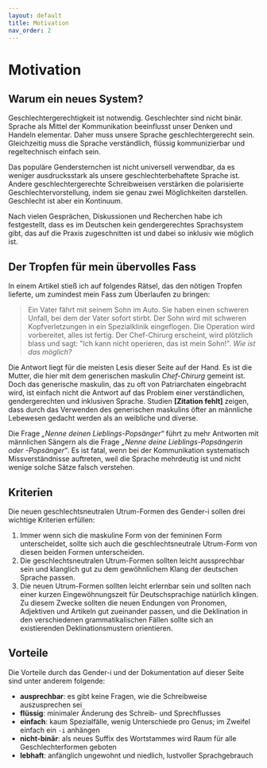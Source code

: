 ```yaml
---
layout: default
title: Motivation
nav_order: 2
---
```

# Motivation

## Warum ein neues System?

Geschlechtergerechtigkeit ist notwendig. Geschlechter sind nicht binär. Sprache als Mittel der Kommunikation beeinflusst unser Denken und Handeln elementar. Daher muss unsere Sprache geschlechtergerecht sein. Gleichzeitig muss die Sprache verständlich, flüssig kommunizierbar und regeltechnisch einfach sein.

Das populäre Gendersternchen ist nicht universell verwendbar, da es weniger ausdrucksstark als unsere geschlechterbehaftete Sprache ist. Andere geschlechtergerechte Schreibweisen verstärken die polarisierte Geschlechtervorstellung, indem sie genau zwei Möglichkeiten darstellen. Geschlecht ist aber ein Kontinuum.

Nach vielen Gesprächen, Diskussionen und Recherchen habe ich festgestellt, dass es im Deutschen kein gendergerechtes Sprachsystem gibt, das auf die Praxis zugeschnitten ist und dabei so inklusiv wie möglich ist. 

## Der Tropfen für mein übervolles Fass

In einem Artikel stieß ich auf folgendes Rätsel, das den nötigen Tropfen lieferte, um zumindest mein Fass zum Überlaufen zu bringen:

> Ein Vater fährt mit seinem Sohn im Auto. Sie haben einen schweren Unfall, bei dem der Vater sofort stirbt. Der Sohn wird mit schweren Kopfverletzungen in ein Spezialklinik eingeflogen. Die Operation wird vorbereitet, alles ist fertig. Der Chef-Chirurg erscheint, wird plötzlich blass und sagt: "Ich kann nicht operieren, das ist mein Sohn!". *Wie ist das möglich?*

Die Antwort liegt für die meisten Lesis dieser Seite auf der Hand. Es ist die Mutter, die hier mit dem generischen maskulin *Chef-Chirurg* gemeint ist. Doch das generische maskulin, das zu oft von Patriarchaten eingebracht wird, ist einfach nicht die Antwort auf das Problem einer verständlichen, gendergerechten und inklusiven Sprache. Studien **[Zitation fehlt]** zeigen, dass durch das Verwenden des generischen maskulins öfter an männliche Lebewesen gedacht werden als an weibliche und diverse.

Die Frage *„Nenne deinen Lieblings-Popsänger“* führt zu mehr Antworten mit männlichen Sängern als die Frage *„Nenne deine Lieblings-Popsängerin oder -Popsänger“*. Es ist fatal, wenn bei der Kommunikation systematisch Missverständnisse auftreten, weil die Sprache mehrdeutig ist und nicht wenige solche Sätze falsch verstehen.

## Kriterien

Die neuen geschlechtsneutralen Utrum-Formen des Gender-i sollen drei wichtige Kriterien erfüllen:

1. Immer wenn sich die maskuline Form von der femininen Form unterscheidet, sollte sich auch die geschlechtsneutrale Utrum-Form von diesen beiden Formen unterscheiden.
2. Die geschlechtsneutralen Utrum-Formen sollten leicht aussprechbar sein und klanglich gut zu dem gewöhnlichem Klang der deutschen Sprache passen.
3. Die neuen Utrum-Formen sollten leicht erlernbar sein und sollten nach einer kurzen Eingewöhnungszeit für Deutschsprachige natürlich klingen. Zu diesem Zwecke sollten die neuen Endungen von Pronomen, Adjektiven und Artikeln gut zueinander passen, und die Deklination in den verschiedenen grammatikalischen Fällen sollte sich an existierenden Deklinationsmustern orientieren.

## Vorteile

Die Vorteile durch das Gender-i und der Dokumentation auf dieser Seite sind unter anderem folgende:

- **ausprechbar**: es gibt keine Fragen, wie die Schreibweise auszusprechen sei
- **flüssig**: minimaler Änderung des Schreib- und Sprechflusses
- **einfach**: kaum Spezialfälle, wenig Unterschiede pro Genus; im Zweifel einfach ein `-i` anhängen
- **nicht-binär**: als neues Suffix des Wortstammes wird Raum für alle Geschlechterformen geboten
- **lebhaft**: anfänglich ungewohnt und niedlich, lustvoller Sprachgebrauch